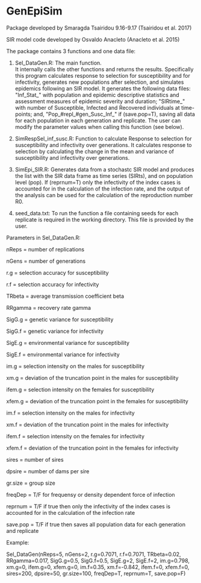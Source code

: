 # GenEpiSim

Package developed by Smaragda Tsairidou 9.16-9.17 (Tsairidou et al. 2017)

SIR model code developed by Osvaldo Anacleto (Anacleto et al. 2015)

The package contains 3 functions and one data file:

1) Sel_DataGen.R: The main function.  
   It internally calls the other functions and returns the results. Specifically this program calculates response to selection for susceptibility and for infectivity, generates new populations after selection, and simulates epidemics following an SIR model. 
   It generates the following data files: "Inf_Stat_" with population and epidemic descriptive statistics and assessment measures of epidemic severity and duration; "SIRtime_" with number of Susceptible, Infected and Recovered individuals at time-points; and, "Pop_#repl_#gen_Susc_Inf_" if (save.pop=T), saving all data for each population in each generation and replicate. 
   The user can modify the parameter values when calling this function (see below). 

2) SimRespSel_inf_susc.R: Function to calculate Response to selection for susceptibility and infectivity over generations. It calculates response to selection by calculating the change in the mean and variance of susceptibility and infectivity over generations. 

3) SimEpi_SIR.R: Generates data from a stochastc SIR model and produces the list with the SIR data frame as time series (SIRts), and on population level (pop). If (reprnum=T) only the infectivity of the index cases is accounted for in the calculation of the infection rate, and the output of the analysis can be used for the calculation of the reproduction number R0.    

4) seed_data.txt: To run the function a file containing seeds for each replicate is required in the working directory. This file is provided by the user.

Parameters in Sel_DataGen.R:

nReps = number of replications

nGens = number of generations

r.g = selection accuracy for susceptibility

r.f = selection accuracy for infectivity

TRbeta = average transmission coefficient beta

RRgamma = recovery rate gamma

SigG.g = genetic variance for susceptibility

SigG.f = genetic variance for infectivity

SigE.g = environmental variance for susceptibility

SigE.f = environmental variance for infectivity

im.g = selection intensity on the males for susceptibility

xm.g = deviation of the truncation point in the males for susceptibility

ifem.g = selection intensity on the females for susceptibility

xfem.g = deviation of the truncation point in the females for susceptibility

im.f = selection intensity on the males for infectivity

xm.f = deviation of the truncation point in the males for infectivity

ifem.f = selection intensity on the females for infectivity 

xfem.f = deviation of the truncation point in the females for infectivity   

sires = number of sires

dpsire = number of dams per sire

gr.size = group size

freqDep = T/F for frequensy or density dependent force of infection

reprnum = T/F if true then only the infectivity of the index cases is accounted for in the calculation of the infection rate 

save.pop = T/F if true then saves all population data for each generation and replicate

Example:

Sel_DataGen(nReps=5, nGens=2, r.g=0.7071, r.f=0.7071, TRbeta=0.02, RRgamma=0.017, SigG.g=0.5, SigG.f=0.5, SigE.g=2, SigE.f=2, im.g=0.798, xm.g=0, ifem.g=0, xfem.g=0, im.f=0.35, xm.f=-0.842, ifem.f=0, xfem.f=0, sires=200, dpsire=50, gr.size=100, freqDep=T, reprnum=T, save.pop=F)
